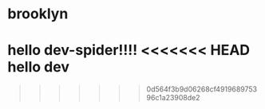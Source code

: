 # brooklyn
hello dev-spider!!!!
<<<<<<< HEAD
hello dev
=======
>>>>>>> 0d564f3b9d06268cf491968975396c1a23908de2
